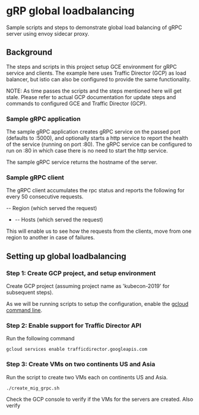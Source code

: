 # gRP global loadbalancing
Sample scripts and steps to demonstrate global load balancing of gRPC server using envoy sidecar proxy.

## Background
The steps and scripts in this project setup GCE environment for gRPC service and clients. The example here uses Traffic Director (GCP) as load balancer, but istio can also be configured to provide the same functionality.

NOTE: As time passes the scripts and the steps mentioned here will get stale. Please refer to actual GCP documentation for update steps and commands to configured GCE and Traffic Director (GCP).

### Sample gRPC application 
The sample gRPC application creates gRPC service on the passed port (defaults to :5000), and optionally starts a http service to report the health of the service (running on port :80). The gRPC service can be configured to run on :80 in which case there is no need to start the http service.

The sample gRPC service returns the hostname of the server.

### Sample gRPC client 
The gRPC client accumulates the rpc status and reports the following for every 50 consecutive requests.

-- Region (which served the request)
   + -- Hosts (which served the request)
   
This will enable us to see how the requests from the clients, move from one region to another in case of failures.

## Setting up global loadbalancing

### Step 1: Create GCP project, and setup environment
Create GCP project (assuming project name as 'kubecon-2019' for subsequent steps).

As we will be running scripts to setup the configuration, enable the [gcloud command line](https://cloud.google.com/sdk/docs/#linux).

### Step 2: Enable support for Traffic Director API
Run the following command 
```
gcloud services enable trafficdirector.googleapis.com
```

### Step 3: Create VMs on two continents US and Asia
Run the script to create two VMs each on continents US and Asia.

```
./create_mig_grpc.sh
```

Check the GCP console to verify if the VMs for the servers are created. Also verify 
